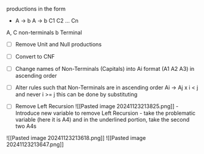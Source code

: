 productions in the form
- A -> b
  A -> b C1 C2 ... Cn

A, C non-terminals
b Terminal

- [ ] Remove Unit and Null productions
- [ ] Convert to CNF
- [ ] Change names of Non-Terminals (Capitals) into Ai format (A1 A2 A3) in ascending order
- [ ] Alter rules such that Non-Terminals are in ascending order
      Ai -> Aj x 
	      i < j and never i >= j
	  this can be done by substituting
- [ ] Remove Left Recursion
      ![[Pasted image 20241123213825.png]]
      - Introduce new variable to remove Left Recursion
      - take the problematic variable (here it is A4) and in the underlined portion, take the second two A4s 
        

![[Pasted image 20241123213618.png]]
![[Pasted image 20241123213647.png]]
